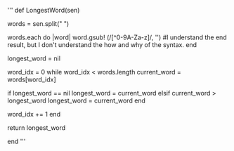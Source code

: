 '''
def LongestWord(sen)
  
  words = sen.split(" ")

  words.each do |word|
    word.gsub! (/[^0-9A-Za-z]/, '') #I understand the end result, but I don't understand the how and why of the syntax.
  end

  longest_word = nil
  
  word_idx = 0
  while word_idx < words.length
    current_word = words[word_idx]
    
  if longest_word == nil
    longest_word = current_word
  elsif current_word > longest_word
    longest_word = current_word
  end
  
  word_idx += 1
  end

  return longest_word

end
'''

